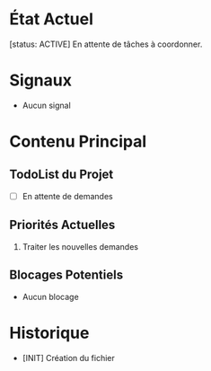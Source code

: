 # État Actuel
[status: ACTIVE]
En attente de tâches à coordonner.

# Signaux
- Aucun signal

# Contenu Principal
## TodoList du Projet
- [ ] En attente de demandes

## Priorités Actuelles
1. Traiter les nouvelles demandes

## Blocages Potentiels
- Aucun blocage

# Historique
- [INIT] Création du fichier